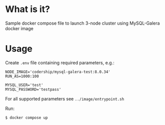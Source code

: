 # What is it?
Sample docker compose file to launch 3-node cluster using MySQL-Galera docker
image

# Usage
Create `.env` file containing required parameters, e.g.:
```
NODE_IMAGE='codership/mysql-galera-test:8.0.34'
RUN_AS=1000:100

MYSQL_USER='test'
MYSQL_PASSWORD='testpass'
```
For all supported parameters see `../image/entrypoint.sh`

Run:
```
$ docker compose up
```
